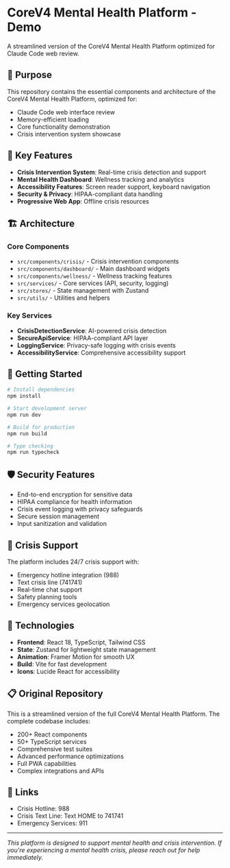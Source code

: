 # CoreV4 Mental Health Platform - Demo

A streamlined version of the CoreV4 Mental Health Platform optimized for Claude Code web review.

## 🎯 Purpose

This repository contains the essential components and architecture of the CoreV4 Mental Health Platform, optimized for:
- Claude Code web interface review
- Memory-efficient loading
- Core functionality demonstration
- Crisis intervention system showcase

## 🌟 Key Features

- **Crisis Intervention System**: Real-time crisis detection and support
- **Mental Health Dashboard**: Wellness tracking and analytics
- **Accessibility Features**: Screen reader support, keyboard navigation
- **Security & Privacy**: HIPAA-compliant data handling
- **Progressive Web App**: Offline crisis resources

## 🏗️ Architecture

### Core Components
- `src/components/crisis/` - Crisis intervention components
- `src/components/dashboard/` - Main dashboard widgets
- `src/components/wellness/` - Wellness tracking features
- `src/services/` - Core services (API, security, logging)
- `src/stores/` - State management with Zustand
- `src/utils/` - Utilities and helpers

### Key Services
- **CrisisDetectionService**: AI-powered crisis detection
- **SecureApiService**: HIPAA-compliant API layer  
- **LoggingService**: Privacy-safe logging with crisis events
- **AccessibilityService**: Comprehensive accessibility support

## 🚀 Getting Started

```bash
# Install dependencies
npm install

# Start development server
npm run dev

# Build for production
npm run build

# Type checking
npm run typecheck
```

## 🛡️ Security Features

- End-to-end encryption for sensitive data
- HIPAA compliance for health information
- Crisis event logging with privacy safeguards
- Secure session management
- Input sanitization and validation

## 📱 Crisis Support

The platform includes 24/7 crisis support with:
- Emergency hotline integration (988)
- Text crisis line (741741)
- Real-time chat support
- Safety planning tools
- Emergency services geolocation

## 🎨 Technologies

- **Frontend**: React 18, TypeScript, Tailwind CSS
- **State**: Zustand for lightweight state management  
- **Animation**: Framer Motion for smooth UX
- **Build**: Vite for fast development
- **Icons**: Lucide React for accessibility

## 📋 Original Repository

This is a streamlined version of the full CoreV4 Mental Health Platform. The complete codebase includes:
- 200+ React components
- 50+ TypeScript services
- Comprehensive test suites
- Advanced performance optimizations
- Full PWA capabilities
- Complex integrations and APIs

## 🔗 Links

- Crisis Hotline: 988
- Crisis Text Line: Text HOME to 741741
- Emergency Services: 911

---

*This platform is designed to support mental health and crisis intervention. If you're experiencing a mental health crisis, please reach out for help immediately.*